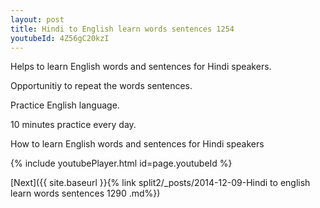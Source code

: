 ```yaml
---
layout: post
title: Hindi to English learn words sentences 1254 
youtubeId: 4Z56gC20kzI
---
```

 
 
Helps to learn English words and sentences for Hindi speakers.

Opportunitiy to repeat the words sentences. 

Practice English language. 
 
10 minutes practice every day. 
 
How to learn English words and sentences for Hindi speakers 
 
{% include youtubePlayer.html id=page.youtubeId %}
 
 
[Next]({{ site.baseurl }}{% link  split2/_posts/2014-12-09-Hindi to english learn words sentences 1290 .md%})
 
